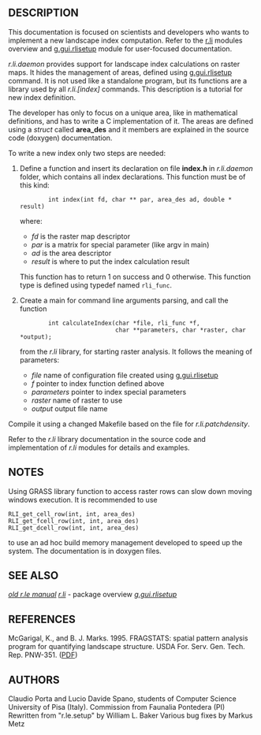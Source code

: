 ## DESCRIPTION

This documentation is focused on scientists and developers who wants to
implement a new landscape index computation. Refer to the
[r.li](r.li.md) modules overview and [g.gui.rlisetup](g.gui.rlisetup.md)
module for user-focused documentation.

*r.li.daemon* provides support for landscape index calculations on
raster maps. It hides the management of areas, defined using
[g.gui.rlisetup](g.gui.rlisetup.md) command. It is not used like a
standalone program, but its functions are a library used by all
*r.li.\[index\]* commands.
This description is a tutorial for new index definition.

The developer has only to focus on a unique area, like in mathematical
definitions, and has to write a C implementation of it.
The areas are defined using a *struct* called **area_des** and it
members are explained in the source code (doxygen) documentation.

To write a new index only two steps are needed:

1. Define a function and insert its declaration on file **index.h** in
    *r.li.daemon* folder, which contains all index declarations. This
    function must be of this kind:

    ```shell
            int index(int fd, char ** par, area_des ad, double * result)

    ```

    where:

    - *fd* is the raster map descriptor
    - *par* is a matrix for special parameter (like argv in main)
    - *ad* is the area descriptor
    - *result* is where to put the index calculation result

    This function has to return 1 on success and 0 otherwise. This
    function type is defined using typedef named `rli_func`.

2. Create a main for command line arguments parsing, and call the
    function

    ```shell
            int calculateIndex(char *file, rli_func *f,
                               char **parameters, char *raster, char *output);

    ```

    from the *r.li* library, for starting raster analysis.
    It follows the meaning of parameters:

    - *file* name of configuration file created using
      [g.gui.rlisetup](g.gui.rlisetup.md)
    - *f* pointer to index function defined above
    - *parameters* pointer to index special parameters
    - *raster* name of raster to use
    - *output* output file name

Compile it using a changed Makefile based on the file for
*r.li.patchdensity*.

Refer to the *r.li* library documentation in the source code and
implementation of *r.li* modules for details and examples.

## NOTES

Using GRASS library function to access raster rows can slow down moving
windows execution. It is recommended to use

```shell
RLI_get_cell_row(int, int, area_des)
RLI_get_fcell_row(int, int, area_des)
RLI_get_dcell_row(int, int, area_des)
```

to use an ad hoc build memory management developed to speed up the
system. The documentation is in doxygen files.

## SEE ALSO

*[old r.le
manual](https://grass.osgeo.org/gdp/landscape/r_le_manual5.pdf)*
*[r.li](r.li.md)* - package overview
*[g.gui.rlisetup](g.gui.rlisetup.md)*

## REFERENCES

McGarigal, K., and B. J. Marks. 1995. FRAGSTATS: spatial pattern
analysis program for quantifying landscape structure. USDA For. Serv.
Gen. Tech. Rep. PNW-351. ([PDF](https://doi.org/10.2737/PNW-GTR-351))

## AUTHORS

Claudio Porta and Lucio Davide Spano, students of Computer Science
University of Pisa (Italy).
Commission from Faunalia Pontedera (PI)
Rewritten from "r.le.setup" by William L. Baker
Various bug fixes by Markus Metz
